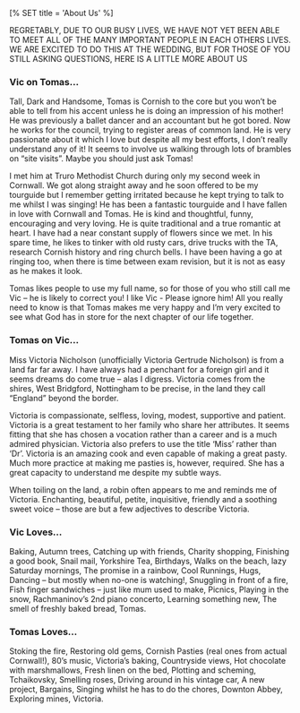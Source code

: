 [% SET title = 'About Us' %]

REGRETABLY, DUE TO OUR BUSY LIVES, WE HAVE NOT YET BEEN ABLE TO MEET ALL OF THE
MANY IMPORTANT PEOPLE IN EACH OTHERS LIVES. WE ARE EXCITED TO DO THIS AT THE
WEDDING, BUT FOR THOSE OF YOU STILL ASKING QUESTIONS, HERE IS A LITTLE MORE
ABOUT US

### Vic on Tomas... ###

Tall, Dark and Handsome, Tomas is Cornish to the core but you won’t be able to
tell from his accent unless he is doing an impression of his mother! He was
previously a ballet dancer and an accountant but he got bored. Now he works for
the council, trying to register areas of common land. He is very passionate
about it which I love but despite all my best efforts, I don’t really
understand any of it! It seems to involve us walking through lots of brambles
on “site visits”. Maybe you should just ask Tomas!

I met him at Truro Methodist Church during only my second week in Cornwall. We
got along straight away and he soon offered to be my tourguide but I remember
getting irritated because he kept trying to talk to me whilst I was singing! He
has been a fantastic tourguide and I have fallen in love with Cornwall and
Tomas. He is kind and thoughtful, funny, encouraging and very loving. He is
quite traditional and a true romantic at heart. I have had a near constant
supply of flowers since we met. In his spare time, he likes to tinker with old
rusty cars, drive trucks with the TA, research Cornish history and ring church
bells. I have been having a go at ringing too, when there is time between exam
revision, but it is not as easy as he makes it look. 

Tomas likes people to use my full name, so for those of you who still call me
Vic – he is likely to correct you! I like Vic - Please ignore him! All you
really need to know is that Tomas makes me very happy and I’m very excited to
see what God has in store for the next chapter of our life together.

### Tomas on Vic... ###

Miss Victoria Nicholson (unofficially Victoria Gertrude Nicholson) is from a
land far far away.  I have always had a penchant for a foreign girl and it
seems dreams do come true – alas I digress.  Victoria comes from the shires,
West Bridgford, Nottingham to be precise, in the land they call “England”
beyond the border.

Victoria is compassionate, selfless, loving, modest, supportive and patient.
Victoria is a great testament to her family who share her attributes.  It seems
fitting that she has chosen a vocation rather than a career and is a much
admired physician.  Victoria also prefers to use the title ‘Miss’ rather than
‘Dr’.  Victoria is an amazing cook and even capable of making a great pasty.
Much more practice at making me pasties is, however, required.  She has a great
capacity to understand me despite my subtle ways.

When toiling on the land, a robin often appears to me and reminds me of
Victoria.  Enchanting, beautiful, petite, inquisitive, friendly and a soothing
sweet voice – those are but a few adjectives to describe Victoria.  

### Vic Loves... ###

Baking, Autumn trees, Catching up with friends, Charity shopping, Finishing a
good book, Snail mail, Yorkshire Tea, Birthdays, Walks on the beach,  lazy
Saturday mornings, The promise in a rainbow, Cool Runnings, Hugs, Dancing – but
mostly when no-one is watching!, Snuggling in front of a fire,  Fish finger
sandwiches – just like mum used to make, Picnics, Playing in the snow,
Rachmaninov’s 2nd piano concerto, Learning something new, The smell of freshly
baked bread, Tomas.

### Tomas Loves... ###

Stoking the fire, Restoring old gems, Cornish Pasties (real ones from actual
Cornwall!), 80’s music,  Victoria’s baking, Countryside views, Hot chocolate
with marshmallows, Fresh linen on the bed, Plotting and scheming, Tchaikovsky,
Smelling roses, Driving around in his vintage car, A new project, Bargains,
Singing whilst he has to do the chores, Downton Abbey,  Exploring mines,
Victoria. 
